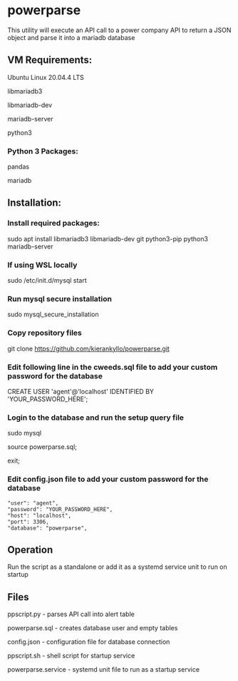 # powerparse
This utility will execute an API call to a power company API to return a JSON object and parse it into a mariadb database

## VM Requirements:
Ubuntu Linux 20.04.4 LTS

libmariadb3

libmariadb-dev

mariadb-server

python3

### Python 3 Packages:
pandas

mariadb

## Installation:

### Install required packages:
sudo apt install libmariadb3 libmariadb-dev git python3-pip python3 mariadb-server

### If using WSL locally
sudo /etc/init.d/mysql start

### Run mysql secure installation
sudo mysql_secure_installation

### Copy repository files
git clone https://github.com/kierankyllo/powerparse.git

### Edit following line in the cweeds.sql file to add your custom password for the database
CREATE USER 'agent'@'localhost' IDENTIFIED BY 'YOUR_PASSWORD_HERE';

### Login to the database and run the setup query file
sudo mysql

source powerparse.sql;

exit;

### Edit config.json file to add your custom password for the database 

    "user": "agent",
    "password": "YOUR_PASSWORD_HERE",
    "host": "localhost",
    "port": 3306,
    "database": "powerparse",


## Operation

Run the script as a standalone or add it as a systemd service unit to run on startup

## Files
ppscript.py - parses API call into alert table

powerparse.sql - creates database user and empty tables

config.json - configuration file for database connection

ppscript.sh - shell script for startup service

powerparse.service - systemd unit file to run as a startup service
